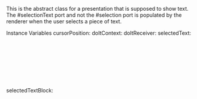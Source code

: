 This is the abstract class for a presentation that is supposed to show text. The #selectionText port and not the #selection port is populated by the renderer when the user selects a piece of text.

Instance Variables
	cursorPosition:		<Object>
	doItContext:		<Object>
	doItReceiver:		<Object>
	selectedText:		<Object>
	selectedTextBlock:		<Object>
	text:		<Object>
	textBlock:		<Object>
